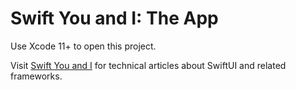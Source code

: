 # Swift You and I: The App

Use Xcode 11+ to open this project.

Visit [Swift You and I](https://swiftui.diegolavalle.com) for technical articles about SwiftUI and related frameworks.
